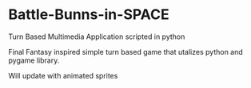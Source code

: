 # Battle-Bunns-in-SPACE
Turn Based Multimedia Application scripted in python

Final Fantasy inspired simple turn based game that utalizes python and pygame library. 

Will update with animated sprites
